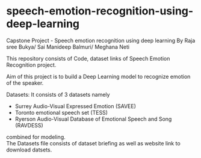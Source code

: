 # speech-emotion-recognition-using-deep-learning
Capstone Project - Speech emotion recognition using deep learning 
By
Raja sree Bukya/
Sai Manideep Balmuri/
Meghana Neti

This repository consists of Code, dataset links of Speech Emotion Recognition project.  

Aim of this project is to build a Deep Learning model to recognize emotion of the speaker.  
  
Datasets:
It consists of 3 datasets namely
- Surrey Audio-Visual Expressed Emotion (SAVEE)
- Toronto emotional speech set (TESS)
- Ryerson Audio-Visual Database of Emotional Speech and Song (RAVDESS)
  
combined for modeling.<br>The Datasets file consists of dataset briefing as well as website link to download datsets.



